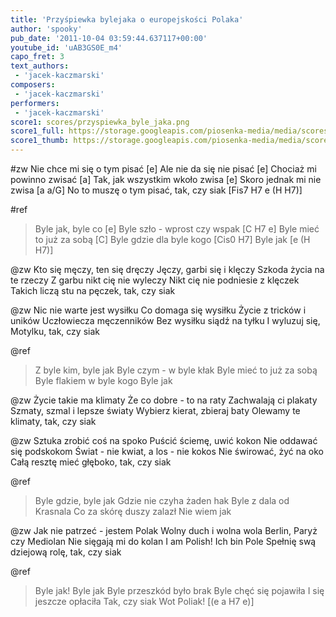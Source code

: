 ```yaml
---
title: 'Przyśpiewka bylejaka o europejskości Polaka'
author: 'spooky'
pub_date: '2011-10-04 03:59:44.637117+00:00'
youtube_id: 'uAB3GS0E_m4'
capo_fret: 3
text_authors:
 - 'jacek-kaczmarski'
composers:
 - 'jacek-kaczmarski'
performers:
 - 'jacek-kaczmarski'
score1: scores/przyspiewka_byle_jaka.png
score1_full: https://storage.googleapis.com/piosenka-media/media/scores/przyspiewka_byle_jaka.png
score1_thumb: https://storage.googleapis.com/piosenka-media/media/scores/przyspiewka_byle_jaka.png.180x0_q85_upscale.jpg
---
```


#zw
Nie chce mi się o tym pisać [e]
Ale nie da się nie pisać [e]
Chociaż mi powinno zwisać [a]
Tak, jak wszystkim wkoło zwisa [e]
Skoro jednak mi nie zwisa [a a/G]
No to muszę o tym pisać, tak, czy siak [Fis7 H7 e (H H7)]

#ref
>Byle jak, byle co [e]
>Byle szło - wprost czy wspak [C H7 e]
>Byle mieć to już za sobą [C]
>Byle gdzie dla byle kogo [Cis0 H7]
>Byle jak [e (H H7)]

@zw
Kto się męczy, ten się dręczy
Jęczy, garbi się i klęczy
Szkoda życia na te rzeczy
Z garbu nikt cię nie wyleczy
Nikt cię nie podniesie z klęczek
Takich liczą stu na pęczek, tak, czy siak

@zw
Nic nie warte jest wysiłku
Co domaga się wysiłku
Życie z tricków i uników
Uczłowiecza męczenników 
Bez wysiłku siądź na tyłku
I wyluzuj się, Motylku, tak, czy siak

@ref
>Z byle kim, byle jak
>Byle czym - w byle kłak
>Byle mieć to już za sobą 
>Byle flakiem w byle kogo
>Byle jak

@zw
Życie takie ma klimaty
Że co dobre - to na raty
Zachwalają ci plakaty
Szmaty, szmal i lepsze światy
Wybierz kierat, zbieraj baty 
Olewamy te klimaty, tak, czy siak

@zw
Sztuka zrobić coś na spoko
Puścić ściemę, uwić kokon
Nie oddawać się podskokom 
Świat - nie kwiat, a los - nie kokos
Nie świrować, żyć na oko
Całą resztę mieć głęboko, tak, czy siak

@ref
>Byle gdzie, byle jak
>Gdzie nie czyha żaden hak
>Byle z dala od Krasnala
>Co za skórę duszy zalazł
>Nie wiem jak

@zw
Jak nie patrzeć - jestem Polak
Wolny duch i wolna wola
Berlin, Paryż czy Mediolan
Nie sięgają mi do kolan
I am Polish! Ich bin Pole
Spełnię swą dziejową rolę, tak, czy siak

@ref
>Byle jak! Byle jak
>Byle przeszkód było brak
>Byle chęć się pojawiła
>I się jeszcze opłaciła
>Tak, czy siak
>Wot Poliak! [(e a H7 e)]